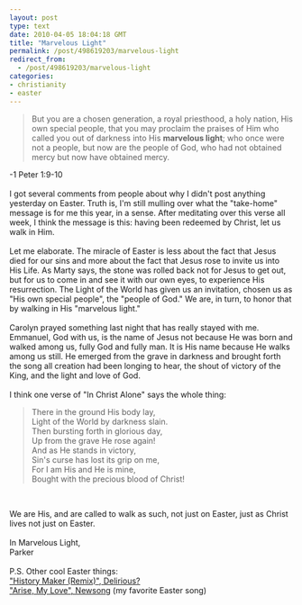 ```yaml
---
layout: post
type: text
date: 2010-04-05 18:04:18 GMT
title: "Marvelous Light"
permalink: /post/498619203/marvelous-light
redirect_from: 
  - /post/498619203/marvelous-light
categories:
- christianity
- easter
---
```

<blockquote>But you are a chosen generation, a royal priesthood, a holy nation, His own special people, that you may proclaim the praises of Him who called you out of darkness into His <b>marvelous light</b>; who once were not a people, but now are the people of God, who had not obtained mercy but now have obtained mercy.</blockquote>
-1 Peter 1:9-10<br>
<br>
I got several comments from people about why I didn't post anything yesterday on Easter. Truth is, I'm still mulling over what the "take-home" message is for me this year, in a sense. After meditating over this verse all week, I think the message is this: having been redeemed by Christ, let us walk in Him. <br>
<br>
Let me elaborate. The miracle of Easter is less about the fact that Jesus died for our sins and more about the fact that Jesus rose to invite us into His Life. As Marty says, the stone was rolled back not for Jesus to get out, but for us to come in and see it with our own eyes, to experience His resurrection. The Light of the World has given us an invitation, chosen us as "His own special people", the "people of God." We are, in turn, to honor that by walking in His "marvelous light."<br>
<br>
Carolyn prayed something last night that has really stayed with me. Emmanuel, God with us, is the name of Jesus not because He was born and walked among us, fully God and fully man. It is His name because He walks among us still. He emerged from the grave in darkness and brought forth the song all creation had been longing to hear, the shout of victory of the King, and the light and love of God.<br>
<br>
I think one verse of "In Christ Alone" says the whole thing:
<blockquote>There in the ground His body lay,<br>
Light of the World by darkness slain.<br>
Then bursting forth in glorious day,<br> 
Up from the grave He rose again!<br> 
And as He stands in victory,<br>
Sin's curse has lost its grip on me,<br> 
For I am His and He is mine,<br>
Bought with the precious blood of Christ!</blockquote><br>

We are His, and are called to walk as such, not just on Easter, just as Christ lives not just on Easter.<br>
<br>
In Marvelous Light,<br>
Parker<br>
<br>
P.S. Other cool Easter things:<br>
<a href="http://www.youtube.com/watch?v=VgfBN7xlr0Y">"History Maker (Remix)", Delirious?</a><br>
<a href="http://www.youtube.com/watch?v=EMHyGh0RgCA">"Arise, My Love", Newsong</a> (my favorite Easter song)
